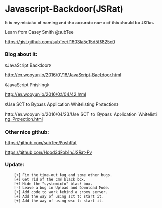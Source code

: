 # Javascript-Backdoor(JSRat)


It is my mistake of naming and the accurate name of this should be JSRat.


Learn from  Casey Smith @subTee


https://gist.github.com/subTee/f1603fa5c15d5f8825c0

### Blog about it:

《JavaScript Backdoor》

http://en.wooyun.io/2016/01/18/JavaScript-Backdoor.html

《JavaScript Phishing》

http://en.wooyun.io/2016/02/04/42.html

《Use SCT to Bypass Application Whitelisting Protection》

http://en.wooyun.io/2016/04/23/Use_SCT_to_Bypass_Application_Whitelisting_Protection.html


### Other nice github:


https://github.com/subTee/PoshRat


https://github.com/Hood3dRob1n/JSRat-Py

### Update:

		[+] Fix the time-out bug and some other bugs.
		[+] Get rid of the cmd black box.
		[+] Hide the "systeminfo" black box.
		[-] Leave a bug in Upload and Download Mode.
		[+] Add code to work behind a proxy server.
		[+] Add the way of using sct to start it.
		[+] Add the way of using wsc to start it.
